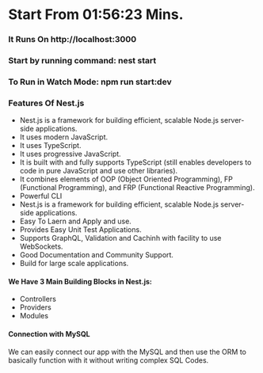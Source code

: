 # Start From 01:56:23 Mins. 

### It Runs On http://localhost:3000

### Start by running command: nest start

### To Run in Watch Mode: npm run start:dev

### Features Of Nest.js

- Nest.js is a framework for building efficient, scalable Node.js server-side applications.
- It uses modern JavaScript.
- It uses TypeScript.
- It uses progressive JavaScript.
- It is built with and fully supports TypeScript (still enables developers to code in pure JavaScript and use other libraries).
- It combines elements of OOP (Object Oriented Programming), FP (Functional Programming), and FRP (Functional Reactive Programming).
- Powerful CLI
- Nest.js is a framework for building efficient, scalable Node.js server-side applications.
- Easy To Laern and Apply and use.
- Provides Easy Unit Test Applications.
- Supports GraphQL, Validation and Cachinh with facility to use WebSockets.
- Good Documentation and Community Support.
- Build for large scale applications.

#### We Have 3 Main Building Blocks in Nest.js:

- Controllers
- Providers
- Modules

#### Connection with MySQL

We can easily connect our app with the MySQL and then use the ORM to basically function with it without writing complex SQL Codes.
